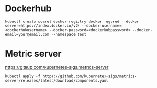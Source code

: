 # Dockerhub

```
kubectl create secret docker-registry docker-regcred --docker-server=https://index.docker.io/v2/ --docker-username=<dockerhubusername> --docker-password=<dockerhubpassword> --docker-email=your@email.com --namespace test
```


# Metric server

https://github.com/kubernetes-sigs/metrics-server

```
kubectl apply -f https://github.com/kubernetes-sigs/metrics-server/releases/latest/download/components.yaml

```